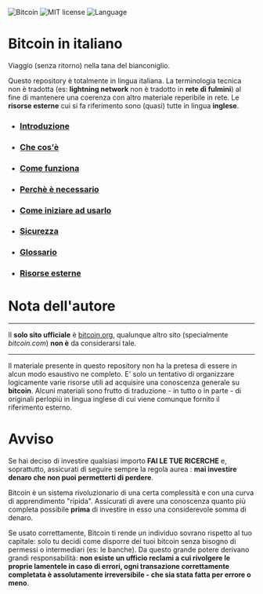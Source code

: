 ![Bitcoin](https://img.shields.io/badge/bitcoin-btc-orange) ![MIT license](https://img.shields.io/badge/license-MIT-blue) ![Language](https://img.shields.io/badge/language-ITA-green)

# Bitcoin in italiano
Viaggio (senza ritorno) nella tana del bianconiglio.

Questo repository è totalmente in lingua italiana. La terminologia tecnica non è tradotta (es: __lightning network__ non è tradotto in __rete di fulmini__) al fine di mantenere una coerenza con altro materiale reperibile in rete. Le __risorse esterne__ cui si fa riferimento sono (quasi) tutte in lingua __inglese__. 

* ### [Introduzione](intro.md "Sul concetto di denaro e sulle sue proprietà")
* ### [Che cos'è](cosa.md "La preistoria, la storia e le evoluzioni del protocollo Bitcoin.")
* ### [Come funziona](come.md "Gli elementi che concorrono al funzionamento del network globale.")
* ### [Perchè è necessario](perche.md "Le ragioni alla base della sua adozione.") 
* ### [Come iniziare ad usarlo](uso.md "Portafogli digitali e lightning network.")
* ### [Sicurezza](sicurezza.md "Accorgimenti per un utilizzo sicuro e privato.")
* ### [Glossario](glossario.md "Una raccolta di termini che troverete durante la lettura.")
* ### [Risorse esterne](esterne.md "Bibliografia e riferimenti a risorse esterne.")

# Nota dell'autore
***
Il __solo sito ufficiale__ è [bitcoin.org](https://bitcoin.org/it/), qualunque altro sito (specialmente _bitcoin.com_) __non è__ da considerarsi tale. 
***
Il materiale presente in questo repository non ha la pretesa di essere in alcun modo esaustivo ne completo. E' solo un tentativo di organizzare logicamente varie risorse utili ad acquisire una conoscenza generale su __bitcoin__. Alcuni materiali sono frutto di traduzione - in tutto o in parte - di originali perlopiù in lingua inglese di cui viene comunque fornito il riferimento esterno. 

# Avviso
Se hai deciso di investire qualsiasi importo __FAI LE TUE RICERCHE__ e, soprattutto, assicurati di seguire sempre la regola aurea : __mai investire denaro che non puoi permetterti di perdere__.

Bitcoin è un sistema rivoluzionario di una certa complessità e con una curva di apprendimento "ripida". Assicurati di avere una conoscenza quanto più completa possibile __prima__ di investire in esso una considerevole somma di denaro.

Se usato correttamente, Bitcoin ti rende un individuo sovrano rispetto al tuo capitale: solo tu decidi come disporre dei tuoi bitcoin senza bisogno di permessi o intermediari (es: le banche). Da questo grande potere derivano grandi responsabilità: __non esiste un ufficio reclami a cui rivolgere le proprie lamentele in caso di errori, ogni transazione correttamente completata è assolutamente irreversibile - che sia stata fatta per errore o meno__.
